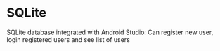 # SQLite
SQLite database integrated with Android Studio: Can register new user, login registered users and see list of users
